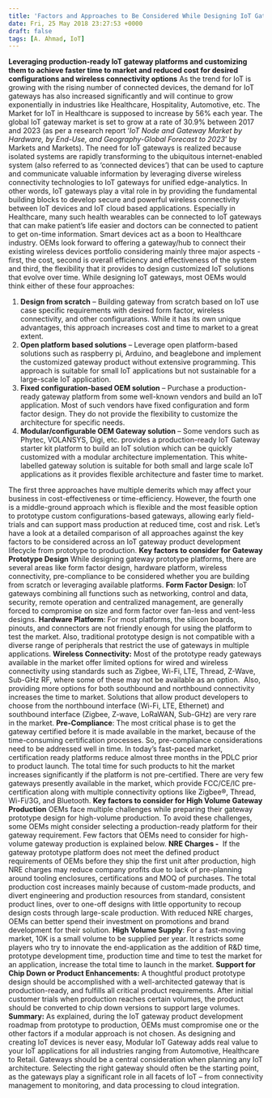 ```yaml
---
title: 'Factors and Approaches to Be Considered While Designing IoT Gateways'
date: Fri, 25 May 2018 23:27:53 +0000
draft: false
tags: [A. Ahmad, IoT]
---
```


**Leveraging production-ready IoT gateway platforms and customizing them to achieve faster time to market and reduced cost for desired configurations and wireless connectivity options** As the trend for IoT is growing with the rising number of connected devices, the demand for IoT gateways has also increased significantly and will continue to grow exponentially in industries like Healthcare, Hospitality, Automotive, etc. The Market for IoT in Healthcare is supposed to increase by 56% each year. The global IoT gateway market is set to grow at a rate of 30.9% between 2017 and 2023 (as per a research report ‘_IoT Node and Gateway Market by Hardware, by End-Use, and Geography-Global Forecast to 2023_’ by Markets and Markets). The need for IoT gateways is realized because isolated systems are rapidly transforming to the ubiquitous internet-enabled system (also referred to as ‘connected devices’) that can be used to capture and communicate valuable information by leveraging diverse wireless connectivity technologies to IoT gateways for unified edge-analytics. In other words, IoT gateways play a vital role in by providing the fundamental building blocks to develop secure and powerful wireless connectivity between IoT devices and IoT cloud based applications. Especially in Healthcare, many such health wearables can be connected to IoT gateways that can make patient’s life easier and doctors can be connected to patient to get on-time information. Smart devices act as a boon to Healthcare industry. OEMs look forward to offering a gateway/hub to connect their existing wireless devices portfolio considering mainly three major aspects - first, the cost, second is overall efficiency and effectiveness of the system and third, the flexibility that it provides to design customized IoT solutions that evolve over time. While designing IoT gateways, most OEMs would think either of these four approaches:

1.  **Design from scratch** – Building gateway from scratch based on IoT use case specific requirements with desired form factor, wireless connectivity, and other configurations. While it has its own unique advantages, this approach increases cost and time to market to a great extent.
2.  **Open platform based solutions** – Leverage open platform-based solutions such as raspberry pi, Arduino, and beaglebone and implement the customized gateway product without extensive programming. This approach is suitable for small IoT applications but not sustainable for a large-scale IoT application.
3.  **Fixed configuration-based OEM solution** – Purchase a production-ready gateway platform from some well-known vendors and build an IoT application. Most of such vendors have fixed configuration and form factor design. They do not provide the flexibility to customize the architecture for specific needs.
4.  **Modular/configurable OEM Gateway solution** – Some vendors such as Phytec, VOLANSYS, Digi, etc. provides a production-ready IoT Gateway starter kit platform to build an IoT solution which can be quickly customized with a modular architecture implementation. This white- labelled gateway solution is suitable for both small and large scale IoT applications as it provides flexible architecture and faster time to market.

The first three approaches have multiple demerits which may affect your business in cost-effectiveness or time-efficiency. However, the fourth one is a middle-ground approach which is flexible and the most feasible option to prototype custom configurations-based gateways, allowing early field-trials and can support mass production at reduced time, cost and risk. Let’s have a look at a detailed comparison of all approaches against the key factors to be considered across an IoT gateway product development lifecycle from prototype to production. **Key factors to consider for Gateway Prototype Design** While designing gateway prototype platforms, there are several areas like form factor design, hardware platform, wireless connectivity, pre-compliance to be considered whether you are building from scratch or leveraging available platforms. **Form Factor Design**: IoT gateways combining all functions such as networking, control and data, security, remote operation and centralized management, are generally forced to compromise on size and form factor over fan-less and vent-less designs. **Hardware Platform**: For most platforms, the silicon boards, pinouts, and connectors are not friendly enough for using the platform to test the market. Also, traditional prototype design is not compatible with a diverse range of peripherals that restrict the use of gateways in multiple applications. **Wireless Connectivity:** Most of the prototype ready gateways available in the market offer limited options for wired and wireless connectivity using standards such as Zigbee, Wi-Fi, LTE, Thread, Z-Wave, Sub-GHz RF, where some of these may not be available as an option.  Also, providing more options for both southbound and northbound connectivity increases the time to market. Solutions that allow product developers to choose from the northbound interface (Wi-Fi, LTE, Ethernet) and southbound interface (Zigbee, Z-wave, LoRaWAN, Sub-GHz) are very rare in the market. **Pre-Compliance**: The most critical phase is to get the gateway certified before it is made available in the market, because of the time-consuming certification processes. So, pre-compliance considerations need to be addressed well in time. In today’s fast-paced market, certification ready platforms reduce almost three months in the PDLC prior to product launch. The total time for such products to hit the market increases significantly if the platform is not pre-certified. There are very few gateways presently available in the market, which provide FCC/CE/IC pre-certification along with multiple connectivity options like Zigbee®, Thread, Wi-Fi/3G, and Bluetooth. **Key factors to consider for High Volume Gateway Production** OEMs face multiple challenges while preparing their gateway prototype design for high-volume production. To avoid these challenges, some OEMs might consider selecting a production-ready platform for their gateway requirement. Few factors that OEMs need to consider for high-volume gateway production is explained below. **NRE Charges -**  If the gateway prototype platform does not meet the defined product requirements of OEMs before they ship the first unit after production, high NRE charges may reduce company profits due to lack of pre-planning around tooling enclosures, certifications and MOQ of purchases. The total production cost increases mainly because of custom-made products, and divert engineering and production resources from standard, consistent product lines, over to one-off designs with little opportunity to recoup design costs through large-scale production. With reduced NRE charges, OEMs can better spend their investment on promotions and brand development for their solution. **High Volume Supply**: For a fast-moving market, 10K is a small volume to be supplied per year. It restricts some players who try to innovate the end-application as the addition of R&D time, prototype development time, production time and time to test the market for an application, increase the total time to launch in the market. **Support for Chip Down or Product Enhancements:** A thoughtful product prototype design should be accomplished with a well-architected gateway that is production-ready, and fulfills all critical product requirements. After initial customer trials when production reaches certain volumes, the product should be converted to chip down versions to support large volumes. **Summary:** As explained, during the IoT gateway product development roadmap from prototype to production, OEMs must compromise one or the other factors if a modular approach is not chosen. As designing and creating IoT devices is never easy, Modular IoT Gateway adds real value to your IoT applications for all industries ranging from Automotive, Healthcare to Retail. Gateways should be a central consideration when planning any IoT architecture. Selecting the right gateway should often be the starting point, as the gateways play a significant role in all facets of IoT – from connectivity management to monitoring, and data processing to cloud integration.